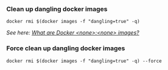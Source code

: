 ### Clean up dangling docker images  
`docker rmi $(docker images -f "dangling=true" -q)`  

_See here: [What are Docker \<none\>:\<none\> images?](https://www.projectatomic.io/blog/2015/07/what-are-docker-none-none-images/)_

### Force clean up dangling docker images  
`docker rmi $(docker images -f "dangling=true" -q) --force` 
